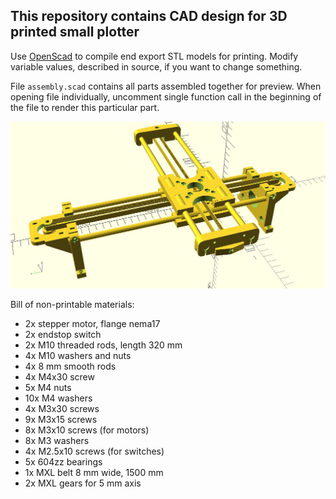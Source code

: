 ## This repository contains CAD design for 3D printed small plotter
Use [OpenScad](www.openscad.org/) to compile end export STL models for printing. Modify variable values, described in source, if you want to change something. 

File `assembly.scad` contains all parts assembled together for preview.
When opening file individually, uncomment single function call in the beginning of the file to render this particular part.

![preview](preview.jpeg)

Bill of non-printable materials:

- 2x stepper motor, flange nema17 
- 2x endstop switch
- 2x M10 threaded rods, length 320 mm
- 4x M10 washers and nuts
- 4x 8 mm smooth rods
- 4x M4x30 screw
- 5x M4 nuts
- 10x M4 washers
- 4x M3x30 screws
- 9x M3x15 screws
- 8x M3x10 screws (for motors)
- 8x M3 washers
- 4x M2.5x10 screws (for switches)
- 5x 604zz bearings
- 1x MXL belt 8 mm wide, 1500 mm 
- 2x MXL gears for 5 mm axis
